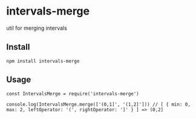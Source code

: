 # intervals-merge
util for merging intervals

## Install

```
npm install intervals-merge
```

## Usage

```
const IntervalsMerge = require('intervals-merge')

console.log(IntervalsMerge.merge(['(0,1]', '(1,2]'])) // [ { min: 0, max: 2, leftOperator: '(', rightOperator: ']' } ] => (0,2]
```
